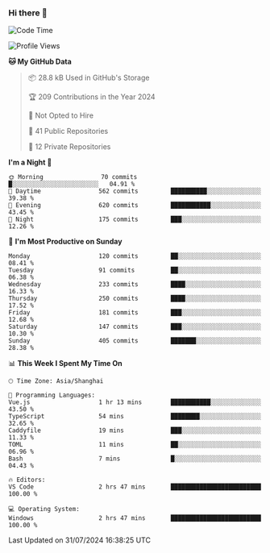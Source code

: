 ### Hi there 👋

<!--
**robinWongM/robinWongM** is a ✨ _special_ ✨ repository because its `README.md` (this file) appears on your GitHub profile.

Here are some ideas to get you started:

- 🔭 I’m currently working on ...
- 🌱 I’m currently learning ...
- 👯 I’m looking to collaborate on ...
- 🤔 I’m looking for help with ...
- 💬 Ask me about ...
- 📫 How to reach me: ...
- 😄 Pronouns: ...
- ⚡ Fun fact: ...
-->

<!--START_SECTION:waka-->
![Code Time](http://img.shields.io/badge/Code%20Time-258%20hrs%2031%20mins-blue)

![Profile Views](http://img.shields.io/badge/Profile%20Views-0-blue)

**🐱 My GitHub Data** 

> 📦 28.8 kB Used in GitHub's Storage 
 > 
> 🏆 209 Contributions in the Year 2024
 > 
> 🚫 Not Opted to Hire
 > 
> 📜 41 Public Repositories 
 > 
> 🔑 12 Private Repositories 
 > 
**I'm a Night 🦉** 

```text
🌞 Morning                70 commits          █░░░░░░░░░░░░░░░░░░░░░░░░   04.91 % 
🌆 Daytime                562 commits         ██████████░░░░░░░░░░░░░░░   39.38 % 
🌃 Evening                620 commits         ███████████░░░░░░░░░░░░░░   43.45 % 
🌙 Night                  175 commits         ███░░░░░░░░░░░░░░░░░░░░░░   12.26 % 
```
📅 **I'm Most Productive on Sunday** 

```text
Monday                   120 commits         ██░░░░░░░░░░░░░░░░░░░░░░░   08.41 % 
Tuesday                  91 commits          ██░░░░░░░░░░░░░░░░░░░░░░░   06.38 % 
Wednesday                233 commits         ████░░░░░░░░░░░░░░░░░░░░░   16.33 % 
Thursday                 250 commits         ████░░░░░░░░░░░░░░░░░░░░░   17.52 % 
Friday                   181 commits         ███░░░░░░░░░░░░░░░░░░░░░░   12.68 % 
Saturday                 147 commits         ███░░░░░░░░░░░░░░░░░░░░░░   10.30 % 
Sunday                   405 commits         ███████░░░░░░░░░░░░░░░░░░   28.38 % 
```


📊 **This Week I Spent My Time On** 

```text
🕑︎ Time Zone: Asia/Shanghai

💬 Programming Languages: 
Vue.js                   1 hr 13 mins        ███████████░░░░░░░░░░░░░░   43.50 % 
TypeScript               54 mins             ████████░░░░░░░░░░░░░░░░░   32.65 % 
Caddyfile                19 mins             ███░░░░░░░░░░░░░░░░░░░░░░   11.33 % 
TOML                     11 mins             ██░░░░░░░░░░░░░░░░░░░░░░░   06.96 % 
Bash                     7 mins              █░░░░░░░░░░░░░░░░░░░░░░░░   04.43 % 

🔥 Editors: 
VS Code                  2 hrs 47 mins       █████████████████████████   100.00 % 

💻 Operating System: 
Windows                  2 hrs 47 mins       █████████████████████████   100.00 % 
```


 Last Updated on 31/07/2024 16:38:25 UTC
<!--END_SECTION:waka-->
